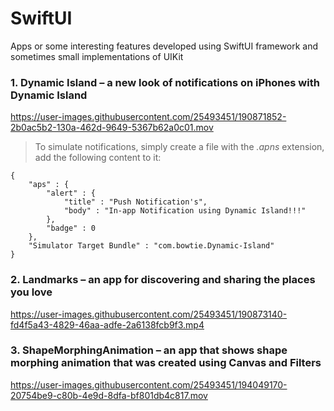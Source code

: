 # SwiftUI
Apps or some interesting features developed using SwiftUI framework and sometimes small implementations of UIKit

### 1. Dynamic Island – a new look of notifications on iPhones with Dynamic Island

https://user-images.githubusercontent.com/25493451/190871852-2b0ac5b2-130a-462d-9649-5367b62a0c01.mov

> To simulate notifications, simply create a file with the *.apns* extension, add the following content to it:

    {
        "aps" : {
            "alert" : {
                "title" : "Push Notification's",
                "body" : "In-app Notification using Dynamic Island!!!"
            },
            "badge" : 0
        },
        "Simulator Target Bundle" : "com.bowtie.Dynamic-Island"
    }

### 2. Landmarks – an app for discovering and sharing the places you love

https://user-images.githubusercontent.com/25493451/190873140-fd4f5a43-4829-46aa-adfe-2a6138fcb9f3.mp4

### 3. ShapeMorphingAnimation – an app that shows shape morphing animation that was created using Canvas and Filters

https://user-images.githubusercontent.com/25493451/194049170-20754be9-c80b-4e9d-8dfa-bf801db4c817.mov
